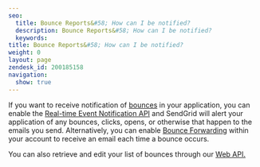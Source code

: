 ```yaml
---
seo:
  title: Bounce Reports&#58; How can I be notified?
  description: Bounce Reports&#58; How can I be notified?
  keywords:
title: Bounce Reports&#58; How can I be notified?
weight: 0
layout: page
zendesk_id: 200185158
navigation:
  show: true
---
```


If you want to receive notification of [bounces](http://sendgrid.com/bounces) in your application, you can enable the [Real-time Event Notification API](http://sendgrid.com/docs/API_Reference/Webhooks/event.html) and SendGrid will alert your application of any bounces, clicks, opens, or otherwise that happen to the emails you send. Alternatively, you can enable [Bounce Forwarding](http://sendgrid.com/bounces/bounceManagement) within your account to receive an email each time a bounce occurs.

You can also retrieve and edit your list of bounces through our [Web API.](http://sendgrid.com/docs/API_Reference/Web_API/bounces.html)
